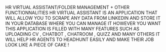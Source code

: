HR VIRTUAL ASSISTANT/FOLDER MANAGEMENT + OTHER FUNCTIONNALITIES
HR VIRTUAL ASSISTANT IS AN APPLICATION THAT WILL ALLOW YOU TO SCRAPE ANY DATA FROM LINKEDIN AND STORE IT IN YOUR DATABASE WHERE YOU CAN MANAGE IT HOWEVER YOU WANT
THIS APPLICATION IS FILLED WITH MANY FEATURES SUCH AS UPLOADING CV , CHATBOT , CHATROOM , QUIZZ AND MANY OTHERS
IT WILL HELP HR AGENTS TO HEADHUNT EASILY AND MAKE THEIR JOB LOOK LIKE A PIECE OF CAKE !
